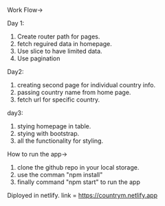 Work Flow->

Day 1:
1. Create router path for pages.
2. fetch reguired data in homepage.
3. Use slice to have limited data.
4. Use pagination 

Day2:
1. creating second page for individual country info.
2. passing country name from home page.
3. fetch url for specific country.

day3:
1. stying homepage in table.
2. stying with bootstrap.
4. all the functionality for styling.




How to run the app->
1. clone the github repo in your local storage.
2. use the comman "npm install"
3. finally command "npm start" to run the app


Diployed in netlify.
link = https://countrym.netlify.app